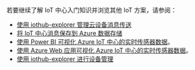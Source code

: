 若要继续了解 IoT 中心入门知识并浏览其他 IoT 方案，请参阅：

- [使用 iothub-explorer 管理云设备消息传送](/documentation/articles/iot-hub-explorer-cloud-device-messaging/)
- [将 IoT 中心消息保存到 Azure 数据存储](/documentation/articles/iot-hub-store-data-in-azure-table-storage/)
- [使用 Power BI 可视化 Azure IoT 中心的实时传感器数据](/documentation/articles/iot-hub-live-data-visualization-in-power-bi/)。
- [使用 Azure Web 应用可视化 Azure IoT 中心的实时传感器数据](/documentation/articles/iot-hub-live-data-visualization-in-web-apps/)。
- [使用 iothub-explorer 进行设备管理](/documentation/articles/iot-hub-device-management-iothub-explorer/)
